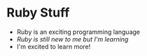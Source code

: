 # Ruby Stuff
- Ruby is an exciting programming language
- *Ruby is still new to me but I'm learning*
- I'm excited to learn more!